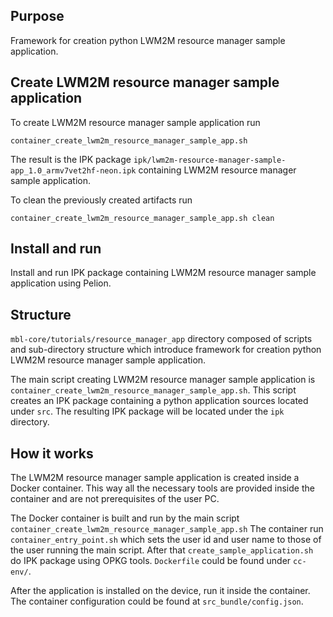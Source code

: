 ## Purpose

Framework for creation python LWM2M resource manager sample application.

## Create LWM2M resource manager sample application

To create LWM2M resource manager sample application run
```
container_create_lwm2m_resource_manager_sample_app.sh
```

The result is the IPK package ```ipk/lwm2m-resource-manager-sample-app_1.0_armv7vet2hf-neon.ipk``` 
containing LWM2M resource manager sample application.

To clean the previously created artifacts run
```
container_create_lwm2m_resource_manager_sample_app.sh clean
```

## Install and run

Install and run IPK package containing LWM2M resource manager sample application using Pelion.

## Structure

```mbl-core/tutorials/resource_manager_app``` directory composed of scripts and sub-directory structure
which introduce framework for creation python LWM2M resource manager sample application.

The main script creating LWM2M resource manager sample application is ```container_create_lwm2m_resource_manager_sample_app.sh```.
This script creates an IPK package containing a python application sources located under ```src```.
The resulting IPK package will be located under the ```ipk``` directory.

## How it works

The LWM2M resource manager sample application is created inside a Docker container. This way all the necessary tools
are provided inside the container and are not prerequisites of the user PC. 

The Docker container is built and run by the main script ```container_create_lwm2m_resource_manager_sample_app.sh```
The container run  ```container_entry_point.sh``` which sets the user id and user name to those of the user running the main script.
After that ```create_sample_application.sh``` do IPK package using OPKG tools.
```Dockerfile``` could be found under ```cc-env/```. 

After the application is installed on the device, run it inside the container. The container configuration could be found 
at ```src_bundle/config.json```.
